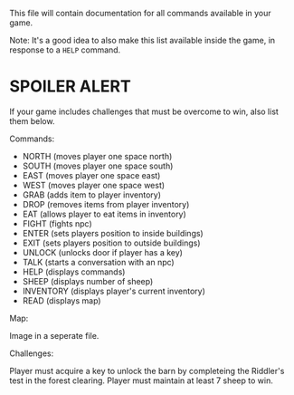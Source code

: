 This file will contain documentation for all commands available in your game.

Note: It's a good idea to also make this list available inside the game, in response to a `HELP` command.

# SPOILER ALERT

If your game includes challenges that must be overcome to win, also list them below.

Commands:
- NORTH (moves player one space north)
- SOUTH (moves player one space south)
- EAST (moves player one space east)
- WEST (moves player one space west)
- GRAB (adds item to player inventory)
- DROP (removes items from player inventory)
- EAT (allows player to eat items in inventory)
- FIGHT (fights npc)
- ENTER (sets players position to inside buildings)
- EXIT (sets players position to outside buildings)
- UNLOCK (unlocks door if player has a key)
- TALK (starts a conversation with an npc)
- HELP (displays commands)
- SHEEP (displays number of sheep)
- INVENTORY (displays player's current inventory)
- READ (displays map)

Map:

Image in a seperate file.

Challenges:

Player must acquire a key to unlock the barn by completeing the Riddler's test in the forest clearing.
Player must maintain at least 7 sheep to win.